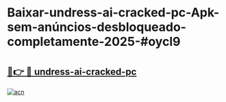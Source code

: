 # Baixar-undress-ai-cracked-pc-Apk-sem-anúncios-desbloqueado-completamente-2025-#oycl9

# <h2><a href="https://ainizakaria.my?title=undress-ai-cracked-pc&ref=24M">🔗👉 🔴 undress-ai-cracked-pc</a></h2>

[![acn](https://github.com/user-attachments/assets/0f9c940e-d8b0-45ae-aac7-cd30a18b3e1c)](https://ainizakaria.my?title=undress-ai-cracked-pc&ref=24M)

